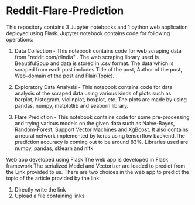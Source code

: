# Reddit-Flare-Prediction

This repository contains 3 Jupyter notebooks and 1 python web application deployed using Flask.
Jupyter notebook contains code for following operations:
1. Data Collection - 
This notebook contains code for web scraping data from "reddit.com/r/India" . The web scraping library used is BeautifulSoup and data is stored in .csv format. The data which is scraped from each post includes Title of the post, Author of the post, Web-domain of the post and Flair(Topic).

2. Exploratory Data Analysis -
This notebook contains code for data analysis of the scraped data using various kinds of plots such as barplot, histogram, violinplot, boxplot, etc. The plots are made by using pandas, numpy, matplotlib and seaborn library.

3. Flare Prediction - 
This notebook contains code for some pre-processing and trying various models on the given data such as Naive-Bayes, Random-Forest, Support Vector Machines and XgBoost. It also contains a neural network implemented by keras using tensorflow backend.The prediction accuracy is coming out to be around 83%. Libraries used are numpy, pandas, sklearn and nltk

Web app developed using Flask
The web app is developed in Flask framework.The serialized Model and Vectorizer are loaded to predict from the Link provided to us.
There are two choices in the web app to predict the topic of the article provided by the link:
1. Directly write the link
2. Upload a file containing links




